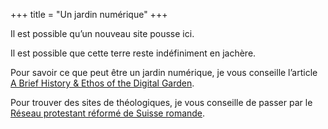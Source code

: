 +++
title = "Un jardin numérique"
+++

Il est possible qu’un nouveau site pousse ici.

Il est possible que cette terre reste indéfiniment en jachère.

Pour savoir ce que peut être un jardin numérique, je vous conseille l’article [A Brief History & Ethos of the Digital Garden](https://maggieappleton.com/garden-history).

Pour trouver des sites de théologiques, je vous conseille de passer par le [Réseau protestant réformé de Suisse romande](https://reseau-protestant.ch/).
